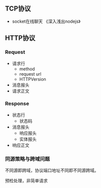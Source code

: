 ## TCP协议

- socket在线聊天 《深入浅出nodejs》

## HTTP协议

### Request
- 请求行
    - method
    - request url
    - HTTPVersion
- 消息报头
- 请求正文

### Response
- 状态行
    - 状态码
- 消息报头
    - 响应报头
    - 实体报头
- 响应正文

### 同源策略与跨域问题

不同源即跨域，协议端口地址不同即不同源跨域。

预检处理，非简单请求